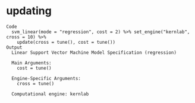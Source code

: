 # updating

    Code
      svm_linear(mode = "regression", cost = 2) %>% set_engine("kernlab", cross = 10) %>%
        update(cross = tune(), cost = tune())
    Output
      Linear Support Vector Machine Model Specification (regression)
      
      Main Arguments:
        cost = tune()
      
      Engine-Specific Arguments:
        cross = tune()
      
      Computational engine: kernlab 
      

